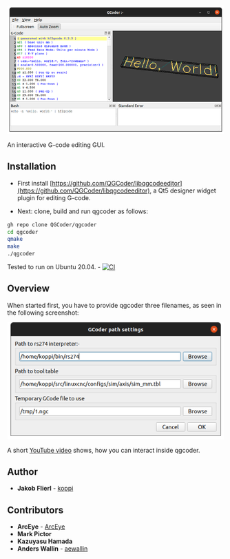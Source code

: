 <img src="https://raw.githubusercontent.com/QGCoder/qgcoder/master/doc/qgcoder-001.png"/>

An interactive G-code editing GUI.

## Installation

* First install [https://github.com/QGCoder/libqgcodeeditor](https://github.com/QGCoder/libqgcodeeditor), a Qt5 designer widget plugin for editing G-code.

* Next: clone, build and run qgcoder as follows:
```bash
gh repo clone QGCoder/qgcoder
cd qgcoder
qmake
make
./qgcoder
```

Tested to run on Ubuntu 20.04. - [![CI](https://github.com/QGCoder/qgcoder/actions/workflows/main.yml/badge.svg)](https://github.com/QGCoder/qgcoder/actions/workflows/main.yml)

## Overview

When started first, you have to provide qgcoder three filenames, as seen in the following screenshot:

<img src="https://raw.githubusercontent.com/QGCoder/qgcoder/master/doc/qgcoder-002.png"/>


A short [YouTube video](https://www.youtube.com/watch?v=9D3hMXP5-QM) shows, how you can interact inside qgcoder.

## Author

* **Jakob Flierl** - [koppi](https://github.com/koppi)

## Contributors

* **ArcEye** - [ArcEye](https://github.com/ArcEye)
* **Mark Pictor**
* **Kazuyasu Hamada**
* **Anders Wallin** - [aewallin](https://github.com/aewallin)
